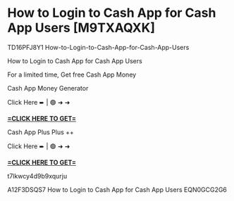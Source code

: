 # How to Login to Cash App for Cash App Users [M9TXAQXK]

TD16PFJ8Y1 How-to-Login-to-Cash-App-for-Cash-App-Users

How to Login to Cash App for Cash App Users

For a limited time, Get free Cash App Money

Cash App Money Generator

Click Here ➨ | 🟢 ➜ ➜ 

**[=CLICK HERE TO GET=](https://www.google.com/url?q=https%3A%2F%2Fappbitly.com%2FIVqWW)**

Cash App Plus Plus ++

Click Here ➨ | 🟢 ➜ ➜ 

**[=CLICK HERE TO GET=](https://www.google.com/url?q=https%3A%2F%2Fappbitly.com%2FaeCym)**

t7lkwcy4d9b9xqurju

 A12F3DSQS7 How to Login to Cash App for Cash App Users EQN0GCG2G6

